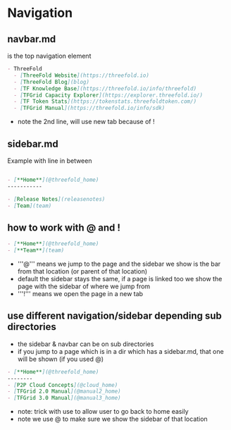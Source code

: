 # Navigation

## navbar.md

is the top navigation element

```markdown
- ThreeFold
  - [ThreeFold Website](https://threefold.io)
  - [ThreeFold Blog](blog)
  - [TF Knowledge Base](https://threefold.io/info/threefold)
  - [TFGrid Capacity Explorer](https://explorer.threefold.io/)
  - [TF Token Stats](https://tokenstats.threefoldtoken.com/)
  - [TFGrid Manual](https://threefold.io/info/sdk)

```

- note the 2nd line, will use new tab because of !

## sidebar.md

Example with line in between

```markdown

- [**Home**](@threefold_home)
-----------

- [Release Notes](releasenotes)
- [Team](team)

```

## how to work with @ and !

```markdown
- [**Home**](@threefold_home)
- [**Team**](team)
```

- '''@''' means we jump to the page and the sidebar we show is the bar from that location (or parent of that location)
- default the sidebar stays the same, if a page is linked too we show the page with the sidebar of where we jump from
- '''!''' means we open the page in a new tab

## use different navigation/sidebar depending sub directories

- the sidebar & navbar can be on sub directories
- if you jump to a page which is in  a dir which has a sidebar.md, that one will be shown (if you used @)


```markdown
- [**Home**](@threefold_home)
--------
- [P2P Cloud Concepts](@cloud_home)
- [TFGrid 2.0 Manual](@manual2_home)
- [TFGrid 3.0 Manual](@manual3_home)
```

- note: trick with use to allow user to go back to home easily
- note we use @ to make sure we show the sidebar of that location